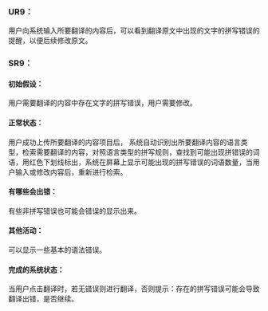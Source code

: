 ### UR9：
用户向系统输入所要翻译的内容后，可以看到翻译原文中出现的文字的拼写错误的提醒，以便后续修改原文。

### SR9：
#### 初始假设：  
用户需要翻译的内容中存在文字的拼写错误，用户需要修改。

#### 正常状态：  
用户成功上传所要翻译的内容项目后， 系统自动识别出所要翻译内容的语言类型，检索需要翻译的内容，对照语言类型的拼写规则，查找到可能出现拼错误的词语，用红色下划线标出，系统在屏幕上显示可能出现的拼写错误的词语数量，当用户输入或修改内容后，重新进行检索。
 
#### 有哪些会出错：
有些非拼写错误也可能会错误的显示出来。
   
#### 其他活动： 
可以显示一些基本的语法错误。

#### 完成的系统状态：
当用户点击翻译时，若无错误则进行翻译，否则提示：存在的拼写错误可能会导致翻译出错，是否继续。
